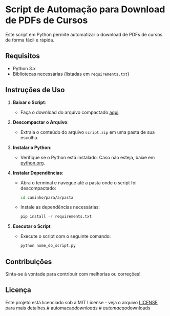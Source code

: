 # Script de Automação para Download de PDFs de Cursos

Este script em Python permite automatizar o download de PDFs de cursos de forma fácil e rápida.

## Requisitos

- Python 3.x
- Bibliotecas necessárias (listadas em `requirements.txt`)

## Instruções de Uso

1. **Baixar o Script**:
   - Faça o download do arquivo compactado [aqui](link_do_arquivo).

2. **Descompactar o Arquivo**:
   - Extraia o conteúdo do arquivo `script.zip` em uma pasta de sua escolha.

3. **Instalar o Python**:
   - Verifique se o Python está instalado. Caso não esteja, baixe em [python.org](https://www.python.org/downloads/).

4. **Instalar Dependências**:
   - Abra o terminal e navegue até a pasta onde o script foi descompactado:
     ```bash
     cd caminho/para/a/pasta
     ```
   - Instale as dependências necessárias:
     ```bash
     pip install -r requirements.txt
     ```

5. **Executar o Script**:
   - Execute o script com o seguinte comando:
     ```bash
     python nome_do_script.py
     ```
## Contribuições

Sinta-se à vontade para contribuir com melhorias ou correções!

## Licença

Este projeto está licenciado sob a MIT License - veja o arquivo [LICENSE](LICENSE) para mais detalhes.#   a u t o m a c a o _ d o w n l o a d s  
 #   a u t o m a c a o _ d o w n l o a d s  
 